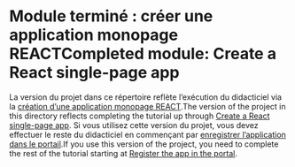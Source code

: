# <a name="completed-module-create-a-react-single-page-app"></a><span data-ttu-id="a3772-101">Module terminé : créer une application monopage REACT</span><span class="sxs-lookup"><span data-stu-id="a3772-101">Completed module: Create a React single-page app</span></span>

<span data-ttu-id="a3772-102">La version du projet dans ce répertoire reflète l’exécution du didacticiel via la [création d’une application monopage REACT](https://docs.microsoft.com/graph/training/react-tutorial?tutorial-step=1).</span><span class="sxs-lookup"><span data-stu-id="a3772-102">The version of the project in this directory reflects completing the tutorial up through [Create a React single-page app](https://docs.microsoft.com/graph/training/react-tutorial?tutorial-step=1).</span></span> <span data-ttu-id="a3772-103">Si vous utilisez cette version du projet, vous devez effectuer le reste du didacticiel en commençant par [enregistrer l’application dans le portail](https://docs.microsoft.com/graph/training/react-tutorial?tutorial-step=2).</span><span class="sxs-lookup"><span data-stu-id="a3772-103">If you use this version of the project, you need to complete the rest of the tutorial starting at [Register the app in the portal](https://docs.microsoft.com/graph/training/react-tutorial?tutorial-step=2).</span></span>
